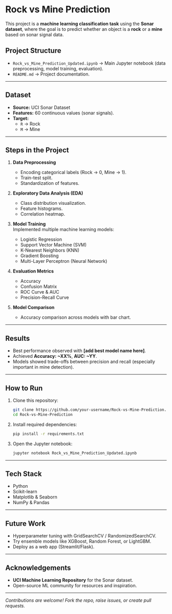 # Rock vs Mine Prediction 

This project is a **machine learning classification task** using the **Sonar dataset**, where the goal is to predict whether an object is a **rock** or a **mine** based on sonar signal data.  

##  Project Structure
- `Rock_vs_Mine_Prediction_Updated.ipynb` → Main Jupyter notebook (data preprocessing, model training, evaluation).  
- `README.md` → Project documentation.  

---

##  Dataset
- **Source:** UCI Sonar Dataset  
- **Features:** 60 continuous values (sonar signals).  
- **Target:**  
  - `R` → Rock  
  - `M` → Mine  

---

##  Steps in the Project
1. **Data Preprocessing**  
   - Encoding categorical labels (Rock → 0, Mine → 1).  
   - Train-test split.  
   - Standardization of features.  

2. **Exploratory Data Analysis (EDA)**  
   - Class distribution visualization.  
   - Feature histograms.  
   - Correlation heatmap.  

3. **Model Training**  
   Implemented multiple machine learning models:
   - Logistic Regression  
   - Support Vector Machine (SVM)  
   - K-Nearest Neighbors (KNN)  
   - Gradient Boosting  
   - Multi-Layer Perceptron (Neural Network)  

4. **Evaluation Metrics**  
   - Accuracy  
   - Confusion Matrix  
   - ROC Curve & AUC  
   - Precision-Recall Curve  

5. **Model Comparison**  
   - Accuracy comparison across models with bar chart.  

---

##  Results
- Best performance observed with **[add best model name here]**.  
- Achieved **Accuracy: ~XX%**, **AUC: ~YY**.  
- Models showed trade-offs between precision and recall (especially important in mine detection).  

---

##  How to Run
1. Clone this repository:  
   ```bash
   git clone https://github.com/your-username/Rock-vs-Mine-Prediction.git
   cd Rock-vs-Mine-Prediction
   ```
2. Install required dependencies:  
   ```bash
   pip install -r requirements.txt
   ```
3. Open the Jupyter notebook:  
   ```bash
   jupyter notebook Rock_vs_Mine_Prediction_Updated.ipynb
   ```

---

##  Tech Stack
- Python  
- Scikit-learn  
- Matplotlib & Seaborn  
- NumPy & Pandas  

---

##  Future Work
- Hyperparameter tuning with GridSearchCV / RandomizedSearchCV.  
- Try ensemble models like XGBoost, Random Forest, or LightGBM.  
- Deploy as a web app (Streamlit/Flask).  

---

##  Acknowledgements
- **UCI Machine Learning Repository** for the Sonar dataset.  
- Open-source ML community for resources and inspiration.  

---

 *Contributions are welcome! Fork the repo, raise issues, or create pull requests.*  
